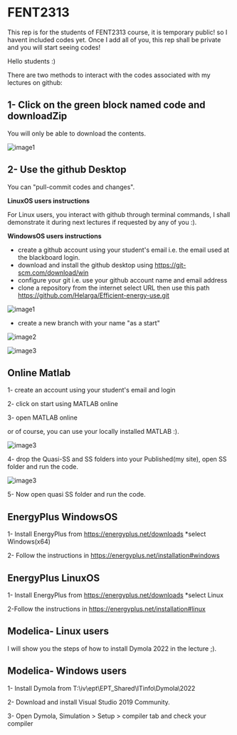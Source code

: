# FENT2313

This rep is for the students of FENT2313 course, it is temporary public! so I havent included codes yet. Once I add all of you, this rep shall be private and you will start seeing codes!

Hello students :)

There are two methods to interact with the codes associated with my lectures on github:

## **1- Click on the green block named code and downloadZip**

You will only be able to download the contents.

![image1](https://github.com/Helarga/FENT2313-Effektiv-energibruk/blob/main/Resources/6.png)

## **2- Use the github Desktop**

You can "pull-commit codes and changes".

   **LinuxOS users instructions**

For Linux users, you interact with github through terminal commands, I shall demonstrate it during next lectures if requested by any of you :).

   **WindowsOS users instructions**

   - create a github account using your student's email i.e. the email used at the blackboard login.
   - download and install the github desktop using
https://git-scm.com/download/win
   - configure your git i.e. use your github account name and email address
   - clone a repository from the internet
    select URL then use this path
 https://github.com/Helarga/Efficient-energy-use.git

![image1](https://github.com/Helarga/FENT2313-Effektiv-energibruk/blob/main/Resources/1.png)

   - create a new branch with your name "as a start"

![image2](https://github.com/Helarga/FENT2313-Effektiv-energibruk/blob/main/Resources/2.png)

![image3](https://github.com/Helarga/FENT2313-Effektiv-energibruk/blob/main/Resources/3.png)

## **Online Matlab**

1- create an account using your student's email and login

2- click on start using MATLAB online

3- open MATLAB online

or of course, you can use your locally installed MATLAB :).

![image3](https://github.com/Helarga/FENT2313-Effektiv-energibruk/blob/main/Resources/4.png)

4- drop the Quasi-SS and SS folders into your Published(my site), open SS folder and run the code.

![image3](https://github.com/Helarga/FENT2313-Effektiv-energibruk/blob/main/Resources/5.png)

5- Now open quasi SS folder and run the code.

## **EnergyPlus WindowsOS**

1- Install EnergyPlus from
https://energyplus.net/downloads  *select Windows(x64)

2- Follow the instructions in
https://energyplus.net/installation#windows

## **EnergyPlus LinuxOS**
1- Install EnergyPlus from
https://energyplus.net/downloads  *select Linux

2-Follow the instructions in
https://energyplus.net/installation#linux


## **Modelica- Linux users**
I will show you the steps of how to install Dymola 2022 in the lecture ;).

## **Modelica- Windows users**

1- Install Dymola from T:\iv\ept\EPT_Shared\ITinfo\Dymola\2022

2- Download and install Visual Studio 2019 Community.

3- Open Dymola, Simulation > Setup > compiler tab and check your compiler

